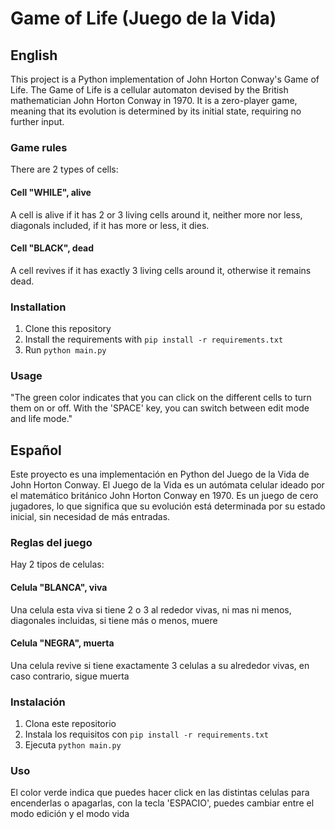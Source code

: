 # Game of Life (Juego de la Vida)

## English
This project is a Python implementation of John Horton Conway's Game of Life. The Game of Life is a cellular automaton devised by the British mathematician John Horton Conway in 1970. It is a zero-player game, meaning that its evolution is determined by its initial state, requiring no further input.

### Game rules
There are 2 types of cells:

#### Cell "WHILE", alive
A cell is alive if it has 2 or 3 living cells around it, neither more nor less, diagonals included, if it has more or less, it dies.

#### Cell "BLACK", dead
A cell revives if it has exactly 3 living cells around it, otherwise it remains dead.

### Installation
1. Clone this repository
2. Install the requirements with `pip install -r requirements.txt`
3. Run `python main.py`

### Usage
"The green color indicates that you can click on the different cells to turn them on or off. With the 'SPACE' key, you can switch between edit mode and life mode."

## Español
Este proyecto es una implementación en Python del Juego de la Vida de John Horton Conway. El Juego de la Vida es un autómata celular ideado por el matemático británico John Horton Conway en 1970. Es un juego de cero jugadores, lo que significa que su evolución está determinada por su estado inicial, sin necesidad de más entradas.

### Reglas del juego
Hay 2 tipos de celulas:

#### Celula "BLANCA", viva
Una celula esta viva si tiene 2 o 3 al rededor vivas, ni mas ni menos, diagonales incluidas, si tiene más o menos, muere

#### Celula "NEGRA", muerta
Una celula revive si tiene exactamente 3 celulas a su alrededor vivas, en caso contrario, sigue muerta

### Instalación
1. Clona este repositorio
2. Instala los requisitos con `pip install -r requirements.txt`
3. Ejecuta `python main.py`

### Uso
El color verde indica que puedes hacer click en las distintas celulas para encenderlas o apagarlas, con la tecla 'ESPACIO', puedes cambiar entre el modo edición y el modo vida